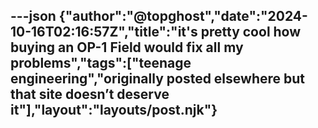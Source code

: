 ---json
{"author":"@topghost","date":"2024-10-16T02:16:57Z","title":"it&#x27;s pretty cool how buying an OP-1 Field would fix all my problems","tags":["teenage engineering","originally posted elsewhere but that site doesn&#x2019;t deserve it"],"layout":"layouts/post.njk"}
---

